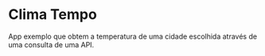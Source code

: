 # Clima Tempo

App exemplo que obtem a temperatura de uma cidade escolhida através de uma consulta de uma API.
